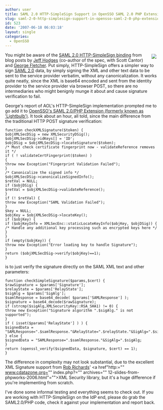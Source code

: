 ```yaml
---
author: user
title: SAML 2.0 HTTP-SimpleSign Support in OpenSSO SAML 2.0 PHP Extension
slug: saml-2-0-http-simplesign-support-in-opensso-saml-2-0-php-extension
id: 523
date: '2007-06-18 06:03:18'
layout: single
categories:
  - OpenSSO
---
```


[<span style="margin: 5px; float: right;">![](https://opensso.dev.java.net/public/extensions/openssoex.gif)</span>](https://opensso.dev.java.net/public/extensions/)

You might be aware of the [SAML 2.0 HTTP-SimpleSign binding](https://www.oasis-open.org/committees/download.php/22713/draft-sstc-saml-binding-simplesign-cd-01.pdf) from blog posts by [Jeff Hodges](http://identitymeme.org/archives/2007/02/02/latest-revision-of-saml-http-post-simplesign-binding-spec/) (co-author of the spec, with Scott Cantor) and [George Fletcher](http://practicalid.blogspot.com/2007/05/aol-supports-simple-federation-with.html). Put simply, HTTP-SimpleSign offers a simpler way to sign [SAML 2.0](http://www.oasis-open.org/committees/tc_home.php?wg_abbrev=security#samlv20) data, by simply signing the XML and other text data to be sent to the service provider verbatim, without any canonicalization. It works quite neatly, since the XML is base64 encoded and sent from the identity provider to the service provider via browser POST, so there are no intermediaries who might benignly munge it about and cause signature verification to fail.

George's report of AOL's HTTP-SimpleSign implementation prompted me to go add it to [OpenSSO's SAML 2.0/PHP Extension (formerly known as 'Lightbulb')](https://opensso.dev.java.net/public/extensions/). It took about an hour, all told, since the main difference from the traditional HTTP POST signature verification:

```
function checkXMLSignature($token) {
$objXMLSecDSig = new XMLSecurityDSig();
$objXMLSecDSig->idKeys[] = 'ID';
$objDSig = $objXMLSecDSig->locateSignature($token);
/* Must check certificate fingerprint now - validateReference removes it */
if ( ! validateCertFingerprint($token) )
{
throw new Exception("Fingerprint Validation Failed");
}
/* Canonicalize the signed info */
$objXMLSecDSig->canonicalizeSignedInfo();
$retVal = NULL;
if ($objDSig) {
$retVal = $objXMLSecDSig->validateReference();
}
if (! $retVal) {
throw new Exception("SAML Validation Failed");
}
$key = NULL;
$objKey = $objXMLSecDSig->locateKey();
if ($objKey) {
if ($objKeyInfo = XMLSecEnc::staticLocateKeyInfo($objKey, $objDSig)) {
/* Handle any additional key processing such as encrypted keys here */
}
}
if (empty($objKey)) {
throw new Exception("Error loading key to handle Signature");
}
return ($objXMLSecDSig->verify($objKey)==1);
}

```

is to just verify the signature directly on the SAML XML text and other parameters:

```
function checkSimpleSignature($params,$cert) {
$rawSignature = $params['Signature'];
$relayState = $params['RelayState'];
$sigAlg = $params['SigAlg'];
$samlResponse = base64_decode( $params['SAMLResponse'] );
$signature = base64_decode($rawSignature);
if (strcmp($sigAlg,XMLSecurityKey::RSA_SHA1) != 0) {
throw new Exception("Signature algorithm ".$sigAlg." is not supported");
}
if ( isset($params['RelayState'] ) ) {
$signedData = "SAMLResponse=".$samlResponse."&RelayState=".$relayState."&SigAlg=".$sigAlg;
} else {
$signedData = "SAMLResponse=".$samlResponse."&SigAlg=".$sigAlg;
}
return (openssl_verify($signedData, $signature, $cert) == 1);
}

```

The difference in complexity may not look substantial, due to the excellent XML Signature support from [Rob Richards](http://www.cdatazone.org/)' <a href"http:="" www.cdatazone.org="" index.php?="" archives="" 12-slides-from-phpworks-2006.html"="">XML Security library</a>, but it's a huge difference if you're implementing from scratch.

I've done some informal testing and everything seems to check out. If you are working with HTTP-SimpleSign on the IdP end, please do grab the SAML2.0/PHP code, check it against your implementation and report back.